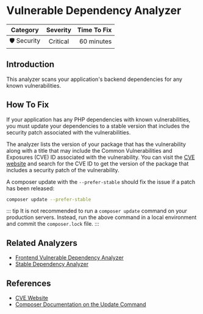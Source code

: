 # Vulnerable Dependency Analyzer

| Category       | Severity   | Time To Fix  |
| -------------  |:----------:| ------------:|
| 🛡️ Security    | Critical   | 60 minutes   |

## Introduction

This analyzer scans your application's backend dependencies for any known vulnerabilities.  

## How To Fix

If your application has any PHP dependencies with known vulnerabilities, you must update your dependencies to a stable version that includes the security patch associated with the vulnerabilities.

The analyzer lists the version of your package that has the vulnerability along with a title that may include the Common Vulnerabilities and Exposures (CVE) ID associated with the vulnerability. You can visit the [CVE website](https://cve.mitre.org/) and search for the CVE ID to get the version of the package that includes a security patch of the vulnerability.

A composer update with the `--prefer-stable` should fix the issue if a patch has been released:

```bash
composer update --prefer-stable
```

::: tip
It is not recommended to run a `composer update` command on your production servers. Instead, run the above command in a local environment and commit the `composer.lock` file.
:::

## Related Analyzers

- [Frontend Vulnerable Dependency Analyzer](frontend-vulnerable-dependency-analyzer.html)
- [Stable Dependency Analyzer](stable-dependency-analyzer.html)

## References

- [CVE Website](https://cve.mitre.org/)
- [Composer Documentation on the Update Command](https://getcomposer.org/doc/03-cli.md#update-u)